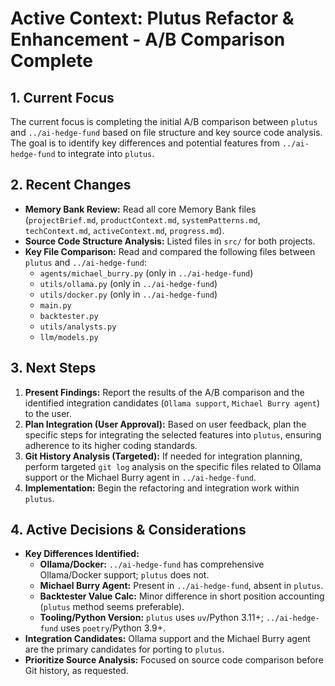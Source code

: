 # Active Context: Plutus Refactor & Enhancement - A/B Comparison Complete

## 1. Current Focus

The current focus is completing the initial A/B comparison between `plutus` and `../ai-hedge-fund` based on file structure and key source code analysis. The goal is to identify key differences and potential features from `../ai-hedge-fund` to integrate into `plutus`.

## 2. Recent Changes

- **Memory Bank Review:** Read all core Memory Bank files (`projectBrief.md`, `productContext.md`, `systemPatterns.md`, `techContext.md`, `activeContext.md`, `progress.md`).
- **Source Code Structure Analysis:** Listed files in `src/` for both projects.
- **Key File Comparison:** Read and compared the following files between `plutus` and `../ai-hedge-fund`:
    - `agents/michael_burry.py` (only in `../ai-hedge-fund`)
    - `utils/ollama.py` (only in `../ai-hedge-fund`)
    - `utils/docker.py` (only in `../ai-hedge-fund`)
    - `main.py`
    - `backtester.py`
    - `utils/analysts.py`
    - `llm/models.py`

## 3. Next Steps

1.  **Present Findings:** Report the results of the A/B comparison and the identified integration candidates (`Ollama support`, `Michael Burry agent`) to the user.
2.  **Plan Integration (User Approval):** Based on user feedback, plan the specific steps for integrating the selected features into `plutus`, ensuring adherence to its higher coding standards.
3.  **Git History Analysis (Targeted):** If needed for integration planning, perform targeted `git log` analysis on the specific files related to Ollama support or the Michael Burry agent in `../ai-hedge-fund`.
4.  **Implementation:** Begin the refactoring and integration work within `plutus`.

## 4. Active Decisions & Considerations

- **Key Differences Identified:**
    - **Ollama/Docker:** `../ai-hedge-fund` has comprehensive Ollama/Docker support; `plutus` does not.
    - **Michael Burry Agent:** Present in `../ai-hedge-fund`, absent in `plutus`.
    - **Backtester Value Calc:** Minor difference in short position accounting (`plutus` method seems preferable).
    - **Tooling/Python Version:** `plutus` uses `uv`/Python 3.11+; `../ai-hedge-fund` uses `poetry`/Python 3.9+.
- **Integration Candidates:** Ollama support and the Michael Burry agent are the primary candidates for porting to `plutus`.
- **Prioritize Source Analysis:** Focused on source code comparison before Git history, as requested.

